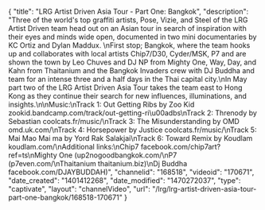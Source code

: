 {
    "title": "LRG Artist Driven Asia Tour - Part One: Bangkok",
    "description": "Three of the world's top graffiti artists, Pose, Vizie, and Steel of the LRG Artist Driven team head out on an Asian tour in search of inspiration with their eyes and minds wide open, documented in two mini documentaries by KC Ortiz and Dylan Maddux. \nFirst stop; Bangkok, where the team hooks up and collaborates with local artists Chip7\/D30, Cyder\/MSK, P7 and are shown the town by Leo Chuves and DJ NP from Mighty One, Way, Day, and Kahn from Thaitanium and the Bangkok Invaders crew with DJ Buddha and team for an intense three and a half days in the Thai capital city.\nIn May part two of the LRG Artist Driven Asia Tour takes the team east to Hong Kong as they continue their search for new influences, illuminations, and insights.\n\nMusic:\nTrack 1: Out Getting Ribs by Zoo Kid zookid.bandcamp.com\/track\/out-getting-ri\u00adbs\nTrack 2: Threnody by Sebastian coolcats.fr\/music\/\nTrack 3: The Misunderstanding by OMD omd.uk.com\/\nTrack 4: Horsepower by Justice coolcats.fr\/music\/\nTrack 5: Mai Mao Mai ma by Yord Rak Salakjai\nTrack 6: Toward Remix by Koudlam koudlam.com\/\nAdditional links:\nChip7 facebook.com\/chip7art?ref=ts\nMighty One (up2nogoodbangkok.com\/\nP7 (p7even.com\/\nThaitanium thaitanium.biz)\nDj Buddha facebook.com\/DJAYBUDDAH)",
    "channelid": "168518",
    "videoid": "170671",
    "date_created": "1401412268",
    "date_modified": "1470272037",
    "type": "captivate",
    "layout": "channelVideo",
    "url": "\/lrg\/lrg-artist-driven-asia-tour-part-one-bangkok\/168518-170671"
}